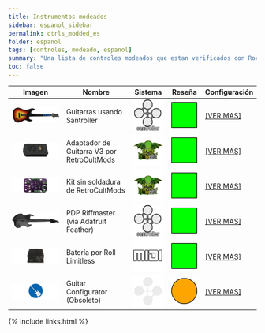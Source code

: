 ```yaml
---
title: Instrumentos modeados
sidebar: espanol_sidebar
permalink: ctrls_modded_es
folder: espanol
tags: [controles, modeado, espanol]
summary: "Una lista de controles modeados que estan verificados con Rock Band 3 en RPCS3."
toc: false
---
```


| Imagen | Nombre | Sistema | Reseña | Configuración |
|--|--|--|--|--|
|[![Guitarras usando Santroller](https://raw.githubusercontent.com/carlmylo/docu-rpcs3/gh-pages/images/instruments/list/gtrmod.png)](https://carlmylo.github.io/docu-rpcs3/ctrls_mod_santroller_es "Guitarras usando Santroller") | Guitarras usando Santroller | ![Santroller](https://raw.githubusercontent.com/carlmylo/docu-rpcs3/gh-pages/images/instruments/plat/santroller.png) | ![Compatibilidad buena](https://raw.githubusercontent.com/carlmylo/docu-rpcs3/gh-pages/images/instruments/compat/great.png) |[[VER MAS]](https://carlmylo.github.io/docu-rpcs3/ctrls_mod_santroller_es) |
|[![Adaptador de Guitarra V3 por RetroCultMods](https://raw.githubusercontent.com/carlmylo/docu-rpcs3/gh-pages/images/instruments/list/gtradapt.png)](https://carlmylo.github.io/docu-rpcs3/ctrls_mod_rcmv3_es "Adaptador de Guitarra V3 por RetroCultMods") | Adaptador de Guitarra V3 por RetroCultMods | ![RetroCultMods](https://raw.githubusercontent.com/carlmylo/docu-rpcs3/gh-pages/images/instruments/plat/rcm.png) | ![Compatibilidad buena](https://raw.githubusercontent.com/carlmylo/docu-rpcs3/gh-pages/images/instruments/compat/great.png) |[[VER MAS]](https://carlmylo.github.io/docu-rpcs3/ctrls_mod_rcmv3_es) |
|[![Kit sin soldadura de RetroCultMods](https://raw.githubusercontent.com/carlmylo/docu-rpcs3/gh-pages/images/instruments/list/gtrslk.png)](https://carlmylo.github.io/docu-rpcs3/ctrls_mod_rcmsl_es "Kit sin soldadura de RetroCultMods") | Kit sin soldadura de RetroCultMods | ![RetroCultMods](https://raw.githubusercontent.com/carlmylo/docu-rpcs3/gh-pages/images/instruments/plat/rcm.png) | ![Compatibilidad buena](https://raw.githubusercontent.com/carlmylo/docu-rpcs3/gh-pages/images/instruments/compat/great.png) |[[VER MAS]](https://carlmylo.github.io/docu-rpcs3/ctrls_mod_rcmsl_es) |
|[![PDP Riffmaster (Adafruit Feather)](https://raw.githubusercontent.com/carlmylo/docu-rpcs3/gh-pages/images/instruments/list/gtrriff.png)](https://carlmylo.github.io/docu-rpcs3/ctrls_mod_riffada_es "PDP Riffmaster") | PDP Riffmaster (via Adafruit Feather) | ![Santroller](https://raw.githubusercontent.com/carlmylo/docu-rpcs3/gh-pages/images/instruments/plat/santroller.png) | ![Compatibilidad buena](https://raw.githubusercontent.com/carlmylo/docu-rpcs3/gh-pages/images/instruments/compat/great.png) |[[VER MAS]](https://carlmylo.github.io/docu-rpcs3/ctrls_mod_riffada_es) |
|[![Batería por Roll Limitless](https://raw.githubusercontent.com/carlmylo/docu-rpcs3/gh-pages/images/instruments/list/drmroll.png)](https://carlmylo.github.io/docu-rpcs3/ctrls_mod_rldrums_es "Batería por Roll Limitless") | Batería por Roll Limitless | ![MIDI](https://raw.githubusercontent.com/carlmylo/docu-rpcs3/gh-pages/images/instruments/plat/midi.png) | ![Compatibilidad buena](https://raw.githubusercontent.com/carlmylo/docu-rpcs3/gh-pages/images/instruments/compat/great.png) |[[VER MAS]](https://carlmylo.github.io/docu-rpcs3/ctrls_mod_rldrums_es) |
|[![Guitar Configurator (Obsoleto)](https://raw.githubusercontent.com/carlmylo/docu-rpcs3/gh-pages/images/instruments/list/gtrgc.png)](https://carlmylo.github.io/docu-rpcs3/ctrls_mod_gtrcfg_es "Guitar Configurator (Obsoleto)") | Guitar Configurator (Obsoleto) | ![Guitar Configurator](https://raw.githubusercontent.com/carlmylo/docu-rpcs3/gh-pages/images/instruments/plat/lgc.png) | ![Símbolo de compatibilidad adecuada](https://raw.githubusercontent.com/carlmylo/docu-rpcs3/gh-pages/images/instruments/compat/okay.png) |[[VER MAS]](https://carlmylo.github.io/docu-rpcs3/ctrls_mod_gtrcfg_es) |

{% include links.html %}